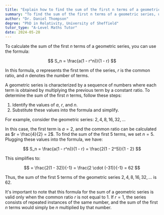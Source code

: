 ```yaml
---
title: "Explain how to find the sum of the first n terms of a geometric series"
summary: "To find the sum of the first n terms of a geometric series, use the formula Sn = a(1-r^n)/(1-r), where a is the first term, r is the common ratio, and n is the number of terms."
author: "Dr. Daniel Thompson"
degree: "PhD in Relativity, University of Sheffield"
tutor_type: "A-Level Maths Tutor"
date: 2024-05-28
---
```


To calculate the sum of the first $n$ terms of a geometric series, you can use the formula:

$$
S_n = \frac{a(1 - r^n)}{1 - r}
$$

In this formula, $a$ represents the first term of the series, $r$ is the common ratio, and $n$ denotes the number of terms.

A geometric series is characterized by a sequence of numbers where each term is obtained by multiplying the previous term by a constant ratio. To determine the sum of the first $n$ terms, follow these steps:

1. Identify the values of $a$, $r$, and $n$.
2. Substitute these values into the formula and simplify.

For example, consider the geometric series: $2, 4, 8, 16, 32, \ldots$

In this case, the first term is $a = 2$, and the common ratio can be calculated as $r = \frac{4}{2} = 2$. To find the sum of the first $5$ terms, we set $n = 5$. Plugging these values into the formula, we have:

$$
S_n = \frac{a(1 - r^n)}{1 - r} = \frac{2(1 - 2^5)}{1 - 2}
$$

This simplifies to:

$$
= \frac{2(1 - 32)}{-1} = \frac{2 \cdot (-31)}{-1} = 62
$$

Thus, the sum of the first $5$ terms of the geometric series $2, 4, 8, 16, 32, \ldots$ is $62$.

It's important to note that this formula for the sum of a geometric series is valid only when the common ratio $r$ is not equal to $1$. If $r = 1$, the series consists of repeated instances of the same number, and the sum of the first $n$ terms would simply be $n$ multiplied by that number.
    